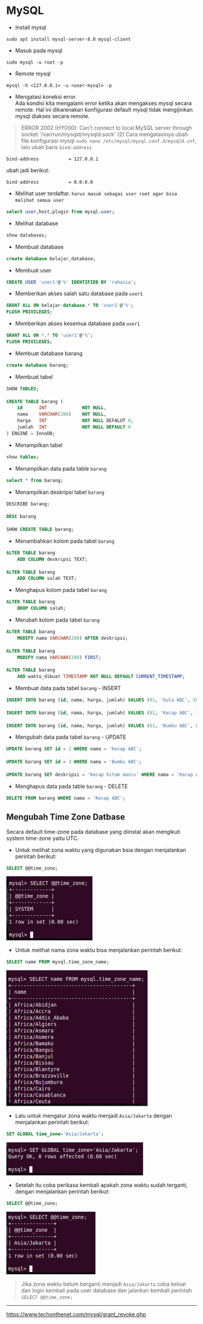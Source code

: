 # MySQL
* Install mysql
```
sudo apt install mysql-server-8.0 mysql-client
```
* Masuk pada mysql
```
sudo mysql -u root -p
```
* Remote mysql
```
mysql -h <127.0.0.1> -u <user-mysql> -p
```
* Mengatasi koneksi error  
Ada kondisi kita mengalami error ketika akan mengakses mysql secara remote. Hal ini dikarenakan konfigurasi default mysql tidak mengijinkan mysql diakses secara remote.
> ERROR 2002 (HY000): Can't connect to local MySQL server through socket '/var/run/mysqld/mysqld.sock' (2)
Cara mengatasinya ubah file konfigurasi mysql `sudo nano /etc/mysql/mysql.conf.d/mysqld.cnf`, lalu ubah baris `bind-address`
```
bind-address           = 127.0.0.1
```
ubah jadi berikut:
```
bind-address           = 0.0.0.0
```
* Melihat user terdaftar. `harus masuk sebagai user root agar bisa melihat semua user`
```sql
select user,host,plugin from mysql.user;
```
* Melihat database
```sql
show databases;
```
* Membuat database
```sql
create database belajar_database;
```
* Membuat user
```sql
CREATE USER 'user1'@'%' IDENTIFIED BY 'rahasia';
```
* Memberikan akses salah satu database pada `user1`
```sql
GRANT ALL ON belajar-database.* TO 'user1'@'%';
FLUSH PRIVILEGES;
```
* Memberikan akses kesemua database pada `user1`
```sql
GRANT ALL ON *.* TO 'user1'@'%';
FLUSH PRIVILEGES;
```
* Membuat database barang
```sql
create database barang;
```
* Membuat tabel
```sql
SHOW TABLES;

CREATE TABLE barang (
    id      INT             NOT NULL,
    nama    VARCHAR(100)    NOT NULL,
    harga   INT             NOT NULL DEFALUT 0,
    jumlah  INT             NOT NULL DEFAULT 0
) ENGINE = InnoDB;
```
* Menampilkan tabel 
```sql
show tables;
```
* Menampilkan data pada table `barang`
```sql
select * from barang;
```
* Menampilkan deskripsi tabel `barang` 
```sql
DESCRIBE barang;

DESC barang

SHOW CREATE TABLE barang;
```
* Menambahkan kolom pada tabel `barang`
```sql
ALTER TABLE barang
    ADD COLUMN deskripsi TEXT;

ALTER TABLE barang
    ADD COLUMN salah TEXT;
```
* Menghapus kolom pada tabel `barang`
```sql
ALTER TABLE barang
    DROP COLUMN salah;
```
* Merubah kolom pada tabel `barang`
```sql
ALTER TABLE barang
    MODIFY nama VARCHAR(200) AFTER deskripsi;

ALTER TABLE barang
    MODIFY nama VARCHAR(200) FIRST;

ALTER TABLE barang
    ADD waktu_dibuat TIMESTAMP NOT NULL DEFAULT CURRENT_TIMESTAMP;
```
* Membuat data pada tabel `barang` - INSERT
```sql
INSERT INTO barang (id, nama, harga, jumlah) VALUES (01, 'Gula ABC', 5000, 5);

INSERT INTO barang (id, nama, harga, jumlah) VALUES (01, 'Kecap ABC', 3000, 15);

INSERT INTO barang (id, nama, harga, jumlah) VALUES (01, 'Bumbu ABC', 8000, 25);
```
* Mengubah data pada tabel `barang` - UPDATE
```sql
UPDATE barang SET id = 2 WHERE nama = 'Kecap ABC';

UPDATE barang SET id = 3 WHERE nama = 'Bumbu ABC';

UPDATE barang SET deskripsi = 'Kecap hitam manis' WHERE nama = 'Kecap ABC';
```
* Menghapus data pada table `barang` - DELETE
```sql
DELETE FROM barang WHERE nama = 'Kecap ABC';
```
## Mengubah Time Zone Datbase
Secara default time-zone pada database yang diinstal akan mengikuti system time-zone yaitu UTC. 
* Untuk melihat zona waktu yang digunakan bsia dengan menjalankan perintah berikut:
```sql
SELECT @@time_zone;
```
![img-timezone](file/img-database/Screenshot-db-1.png)  

* Untuk melihat nama zona waktu bisa menjalankan perintah berikut:
```sql
SELECT name FROM mysql.time_zone_name;
```
![img-timezone-2](file/img-database/Screenshot-db-2.png)  

* Lalu untuk mengatur zona waktu menjadi `Asia/Jakarta` dengan menjalankan perintah berikut:
```sql
SET GLOBAL time_zone='Asia/Jakarta';
```
![img-timezone-3](file/img-database/Screenshot-db-3.png)  

* Setelah itu coba perikasa kembali apakah zona waktu sudah terganti, dengan menjalankan perintah berikut: 
```sql
SELECT @@time_zone;
```
![img-timezone-4](file/img-database/Screenshot-db-4.png)  

> Jika zona waktu belum berganti menjadi `Asia/Jakarta` coba keluar dan login kembali pada user database dan jalankan kembali perintah `SELECT @@time_zone;`



---
https://www.techonthenet.com/mysql/grant_revoke.php

